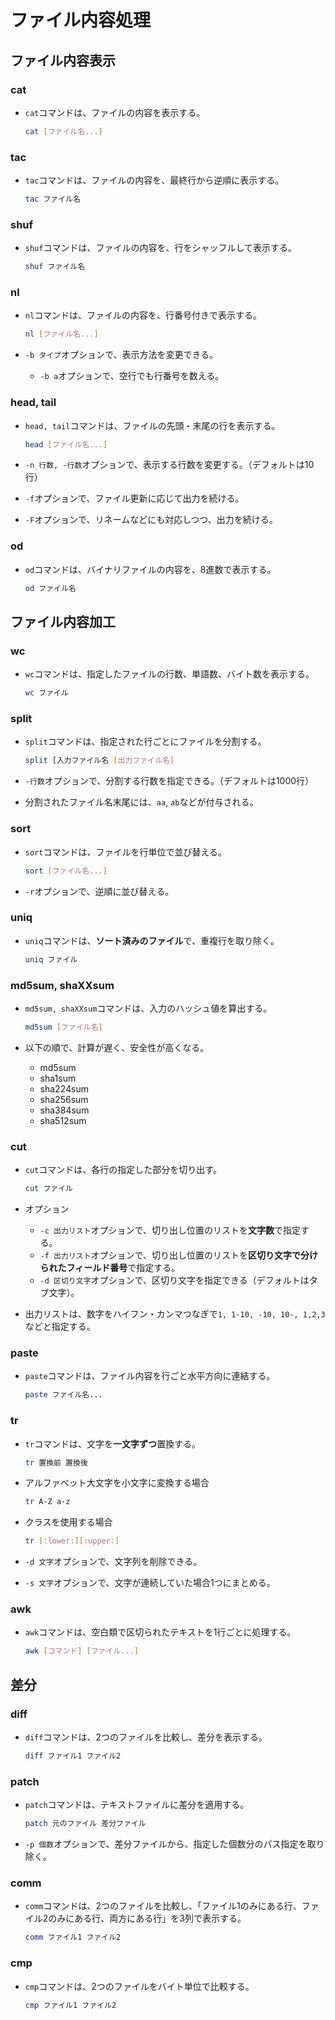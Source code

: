 ﻿# ファイル内容処理

## ファイル内容表示

### cat

- `cat`コマンドは、ファイルの内容を表示する。

  ```bash
  cat [ファイル名...]
  ```

### tac

- `tac`コマンドは、ファイルの内容を、最終行から逆順に表示する。

  ```bash
  tac ファイル名
  ```

### shuf

- `shuf`コマンドは、ファイルの内容を、行をシャッフルして表示する。

  ```bash
  shuf ファイル名
  ```

### nl

- `nl`コマンドは、ファイルの内容を、行番号付きで表示する。

  ```bash
  nl [ファイル名...]
  ```

- `-b タイプ`オプションで、表示方法を変更できる。
  - `-b a`オプションで、空行でも行番号を数える。

### head, tail

- `head, tail`コマンドは、ファイルの先頭・末尾の行を表示する。

  ```bash
  head [ファイル名...]
  ```

- `-n 行数, -行数`オプションで、表示する行数を変更する。（デフォルトは10行）
- `-f`オプションで、ファイル更新に応じて出力を続ける。
- `-F`オプションで、リネームなどにも対応しつつ、出力を続ける。

### od

- `od`コマンドは、バイナリファイルの内容を、8進数で表示する。

  ```bash
  od ファイル名
  ```

## ファイル内容加工

### wc

- `wc`コマンドは、指定したファイルの行数、単語数、バイト数を表示する。

  ```bash
  wc ファイル
  ```

### split

- `split`コマンドは、指定された行ごとにファイルを分割する。

  ```bash
  split [入力ファイル名 [出力ファイル名]
  ```

- `-行数`オプションで、分割する行数を指定できる。（デフォルトは1000行）
- 分割されたファイル名末尾には、`aa`, `ab`などが付与される。

### sort

- `sort`コマンドは、ファイルを行単位で並び替える。

  ```bash
  sort [ファイル名...]
  ```

- `-r`オプションで、逆順に並び替える。

### uniq

- `uniq`コマンドは、**ソート済みのファイル**で、重複行を取り除く。

  ```bash
  uniq ファイル
  ```

### md5sum, shaXXsum

- `md5sum, shaXXsum`コマンドは、入力のハッシュ値を算出する。

  ```bash
  md5sum [ファイル名]
  ```

- 以下の順で、計算が遅く、安全性が高くなる。
  - md5sum
  - sha1sum
  - sha224sum
  - sha256sum
  - sha384sum
  - sha512sum

### cut

- `cut`コマンドは、各行の指定した部分を切り出す。

  ```bash
  cut ファイル
  ```

- オプション
  - `-c 出力リスト`オプションで、切り出し位置のリストを**文字数**で指定する。
  - `-f 出力リスト`オプションで、切り出し位置のリストを**区切り文字で分けられたフィールド番号**で指定する。
  - `-d 区切り文字`オプションで、区切り文字を指定できる（デフォルトはタブ文字）。
- 出力リストは、数字をハイフン・カンマつなぎで`1, 1-10, -10, 10-, 1,2,3`などと指定する。

### paste

- `paste`コマンドは、ファイル内容を行ごと水平方向に連結する。

  ```bash
  paste ファイル名...
  ```

### tr

- `tr`コマンドは、文字を**一文字ずつ**置換する。

  ```bash
  tr 置換前 置換後
  ```

- アルファベット大文字を小文字に変換する場合

  ```bash
  tr A-Z a-z
  ```

- クラスを使用する場合

  ```bash
  tr [:lower:][:upper:]
  ```

- `-d 文字`オプションで、文字列を削除できる。
- `-s 文字`オプションで、文字が連続していた場合1つにまとめる。

### awk

- `awk`コマンドは、空白類で区切られたテキストを1行ごとに処理する。

  ```bash
  awk [コマンド] [ファイル...]
  ```

## 差分

### diff

- `diff`コマンドは、2つのファイルを比較し、差分を表示する。

  ```bash
  diff ファイル1 ファイル2
  ```

### patch

- `patch`コマンドは、テキストファイルに差分を適用する。

  ```bash
  patch 元のファイル 差分ファイル
  ```

- `-p 個数`オプションで、差分ファイルから、指定した個数分のパス指定を取り除く。

### comm

- `comm`コマンドは、2つのファイルを比較し、「ファイル1のみにある行、ファイル2のみにある行、両方にある行」を3列で表示する。

  ```bash
  comm ファイル1 ファイル2
  ```

### cmp

- `cmp`コマンドは、2つのファイルをバイト単位で比較する。

  ```bash
  cmp ファイル1 ファイル2
  ```

